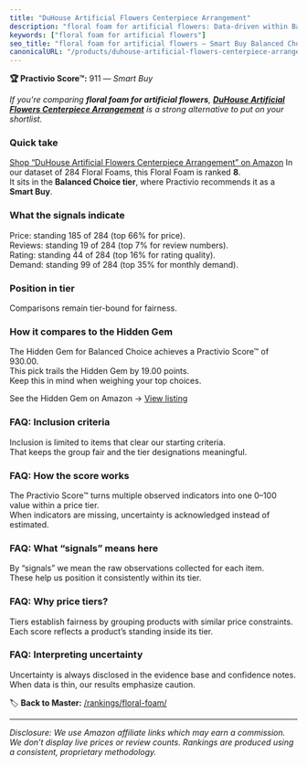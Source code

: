 ```yaml
---
title: "DuHouse Artificial Flowers Centerpiece Arrangement"
description: "floral foam for artificial flowers: Data-driven within Balanced Choice ranking using the Practivio Score™. Positioned by quality, value, demand, findability, m…"
keywords: ["floral foam for artificial flowers"]
seo_title: "floral foam for artificial flowers — Smart Buy Balanced Choice (2025)"
canonicalURL: "/products/duhouse-artificial-flowers-centerpiece-arrangement-B0DZX7CSRN/"
---
```


**🏆 Practivio Score™:** 911 — _Smart Buy_


*If you're comparing **floral foam for artificial flowers**, **[DuHouse Artificial Flowers Centerpiece Arrangement](https://www.amazon.com/dp/B0DZX7CSRN?tag=practivio-20)** is a strong alternative to put on your shortlist.*
### Quick take
[Shop “DuHouse Artificial Flowers Centerpiece Arrangement” on Amazon](https://www.amazon.com/dp/B0DZX7CSRN?tag=practivio-20)
In our dataset of 284 Floral Foams, this Floral Foam is ranked **8**.  
It sits in the **Balanced Choice tier**, where Practivio recommends it as a **Smart Buy**.

### What the signals indicate
Price: standing 185 of 284 (top 66% for price).  
Reviews: standing 19 of 284 (top 7% for review numbers).  
Rating: standing 44 of 284 (top 16% for rating quality).  
Demand: standing 99 of 284 (top 35% for monthly demand).

### Position in tier
Comparisons remain tier-bound for fairness.

### How it compares to the Hidden Gem
The Hidden Gem for Balanced Choice achieves a Practivio Score™ of 930.00.  
This pick trails the Hidden Gem by 19.00 points.  
Keep this in mind when weighing your top choices.  

See the Hidden Gem on Amazon → [View listing](https://www.amazon.com/dp/B0C73GH3PP?tag=practivio-20)

### FAQ: Inclusion criteria
Inclusion is limited to items that clear our starting criteria.  
That keeps the group fair and the tier designations meaningful.

### FAQ: How the score works
The Practivio Score™ turns multiple observed indicators into one 0–100 value within a price tier.  
When indicators are missing, uncertainty is acknowledged instead of estimated.

### FAQ: What “signals” means here
By “signals” we mean the raw observations collected for each item.  
These help us position it consistently within its tier.

### FAQ: Why price tiers?
Tiers establish fairness by grouping products with similar price constraints.  
Each score reflects a product’s standing inside its tier.

### FAQ: Interpreting uncertainty
Uncertainty is always disclosed in the evidence base and confidence notes.  
When data is thin, our results emphasize caution.


🏷️ **Back to Master:** [/rankings/floral-foam/](/rankings/floral-foam/)

---
_Disclosure: We use Amazon affiliate links which may earn a commission. We don’t display live prices or review counts. Rankings are produced using a consistent, proprietary methodology._
